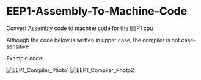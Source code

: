 # EEP1-Assembly-To-Machine-Code
Convert Assembly code to machine code for the EEP1 cpu

Although the code below is written in upper case, the compiler is not case-sensitive

Example code:

![EEP1_Compiler_Photo1](https://user-images.githubusercontent.com/93376459/152657171-5a599862-66c1-497b-88b4-ea6284a9cb44.png)
![EEP1_Compiler_Photo2](https://user-images.githubusercontent.com/93376459/152657174-e7d4e876-889f-45e8-8cfe-53137e38fac3.png)
